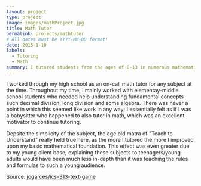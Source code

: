```yaml
---
layout: project
type: project
image: images/mathProject.jpg
title: Math Tutor
permalink: projects/mathtutor
# All dates must be YYYY-MM-DD format!
date: 2015-1-10
labels:
  - Tutoring
  - Math
summary: I tutored students from the ages of 8-13 in numerous mathematical subjects.
---
```


I worked through my high school as an on-call math tutor for any subject at the time.  Throughout my time, I mainly worked with elementay-middle school students who needed help understanding fundamental concepts such decimal division, long division and some algebra.  There was never a point in which this seemed like work in any way; I essentially felt as if I was a babysitter who happened to also tutor in math, which was an excellent motivator to continue tutoring.

Depsite the simplicity of the subject, the age old matra of "Teach to Understand" really held true here, as the more I tutored the more I improved upon my basic mathematical foundation.  This effect was even greater due to my young client base; explaining these subjects to teenagers/young adults would have been much less in-depth than it was teaching the rules and formulas to such a young audience.








Source: <a href="https://github.com/jogarces/ics-313-text-game"><i class="large github icon "></i>jogarces/ics-313-text-game</a>

